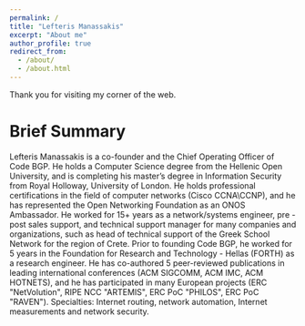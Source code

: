 ```yaml
---
permalink: /
title: "Lefteris Manassakis"
excerpt: "About me"
author_profile: true
redirect_from: 
  - /about/
  - /about.html
---
```


Thank you for visiting my corner of the web. 

Brief Summary
======
Lefteris Manassakis is a co-founder and the Chief Operating Officer of Code BGP. He holds a Computer Science degree from the Hellenic Open University, and is completing his master’s degree in Information Security from Royal Holloway, University of London.
He holds professional certifications in the field of computer networks (Cisco CCNA\CCNP), and he has represented the Open Networking Foundation as an ONOS Ambassador. He worked for 15+ years as a network/systems engineer, pre - post sales support, and technical support manager for many companies and organizations, such as head of technical support of the Greek School Network for the region of Crete. Prior to founding Code BGP, he worked for 5 years in the Foundation for Research and Technology - Hellas (FORTH) as a research engineer. He has co-authored 5 peer-reviewed publications in leading international conferences (ACM SIGCOMM, ACM IMC, ACM HOTNETS), and he has participated in many European projects (ERC "NetVolution", RIPE NCC "ARTEMIS", ERC PoC "PHILOS", ERC PoC "RAVEN"). Specialties: Internet routing, network automation, Internet measurements and network security.



